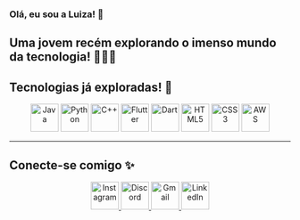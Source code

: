 ### **Olá, eu sou a Luiza! 💖**

Uma jovem recém explorando o imenso mundo da tecnologia! 👩🏻‍💻
---

## Tecnologias já exploradas! 🚀

<p align="center">
  <a href="https://skillicons.dev"><img src="https://skillicons.dev/icons?i=java" width="50" title="Java"/></a>
  <a href="https://skillicons.dev"><img src="https://skillicons.dev/icons?i=python" width="50" title="Python"/></a>
  <a href="https://skillicons.dev"><img src="https://skillicons.dev/icons?i=cpp" width="50" title="C++"/></a>
  <a href="https://skillicons.dev"><img src="https://skillicons.dev/icons?i=flutter" width="50" title="Flutter"/></a>
  <a href="https://skillicons.dev"><img src="https://skillicons.dev/icons?i=dart" width="50" title="Dart"/></a>
  <a href="https://skillicons.dev"><img src="https://skillicons.dev/icons?i=html" width="50" title="HTML5"/></a>
  <a href="https://skillicons.dev"><img src="https://skillicons.dev/icons?i=css" width="50" title="CSS3"/></a>
  <a href="https://skillicons.dev"><img src="https://skillicons.dev/icons?i=aws" width="50" title="AWS"/></a>
</p>

---

## Conecte-se comigo ✨

<p align="center">
  <a href="https://www.instagram.com/dev_nanni/" target="_blank">
    <img src="https://skillicons.dev/icons?i=instagram" width="50" title="Instagram"/>
  </a>
  <a href="https://discord.gg/lulu_nanni" target="_blank">
    <img src="https://skillicons.dev/icons?i=discord" width="50" title="Discord"/>
  </a>
  <a href="mailto:luiza.rwnanni@gmail.com" target="_blank">
    <img src="https://skillicons.dev/icons?i=gmail" width="50" title="Gmail"/>
  </a>
  <a href="https://www.linkedin.com/in/luiza-nanni-82a917248" target="_blank">
    <img src="https://skillicons.dev/icons?i=linkedin" width="50" title="LinkedIn"/>
  </a>
</p>
